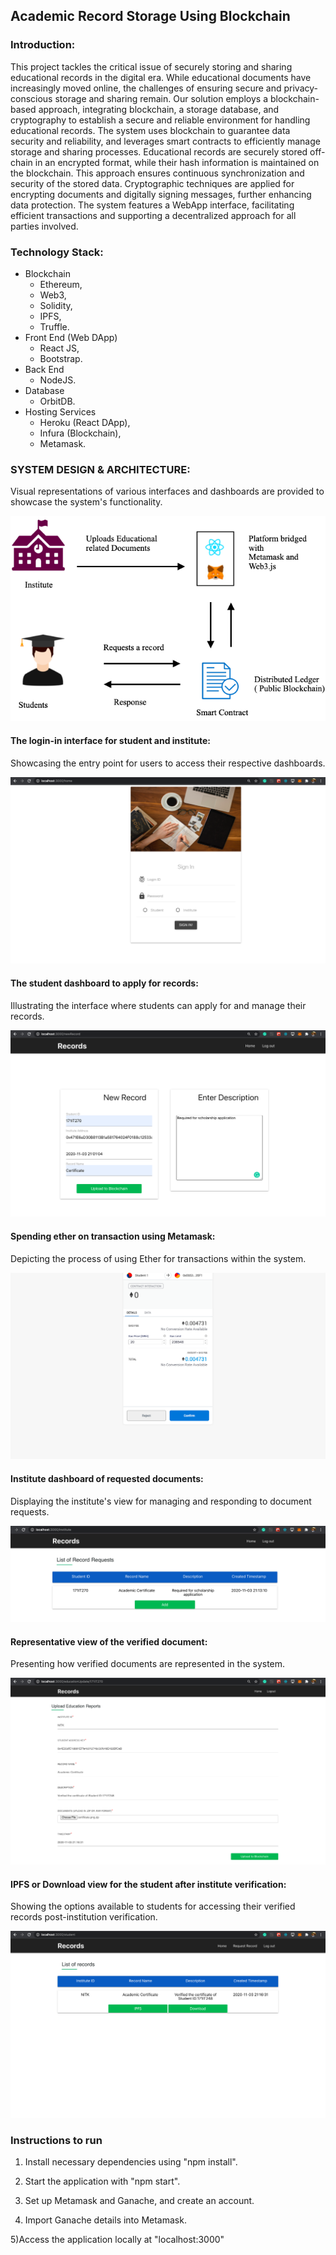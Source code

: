 ## Academic Record Storage Using Blockchain
### Introduction:
This project tackles the critical issue of securely storing and sharing educational records in the digital era. While educational documents have increasingly moved online, the challenges of ensuring secure and privacy-conscious storage and sharing remain. Our solution employs a blockchain-based approach, integrating blockchain, a storage database, and cryptography to establish a secure and reliable environment for handling educational records. The system uses blockchain to guarantee data security and reliability, and leverages smart contracts to efficiently manage storage and sharing processes. Educational records are securely stored off-chain in an encrypted format, while their hash information is maintained on the blockchain. This approach ensures continuous synchronization and security of the stored data. Cryptographic techniques are applied for encrypting documents and digitally signing messages, further enhancing data protection. The system features a WebApp interface, facilitating efficient transactions and supporting a decentralized approach for all parties involved.
### Technology Stack:
* Blockchain
    * Ethereum, 
    * Web3, 
    * Solidity,
    * IPFS,
    * Truffle.
* Front End (Web DApp)
    * React JS, 
    * Bootstrap.
* Back End
    * NodeJS.
* Database
    * OrbitDB.
* Hosting Services
    * Heroku (React DApp),
    * Infura (Blockchain),
    * Metamask.
### SYSTEM DESIGN & ARCHITECTURE:

Visual representations of various interfaces and dashboards are provided to showcase the system's functionality.

![Working](/images/1.png)

#### The login-in interface for student and institute:

Showcasing the entry point for users to access their respective dashboards.

![The login-in interface for student and institute](/images/5.png)

#### The student dashboard to apply for records:

Illustrating the interface where students can apply for and manage their records.

![The student dashboard to apply for records](/images/2.png)

####  Spending ether on transaction using Metamask:

Depicting the process of using Ether for transactions within the system.

![ Spending ether on transaction using Metamask](/images/3.png)

#### Institute dashboard of requested documents:

Displaying the institute's view for managing and responding to document requests.

![Institute dashboard of requested documents](/images/12.png)

#### Representative view of the verified document:

Presenting how verified documents are represented in the system.

![Representative view of the verified document](/images/10.png)

#### IPFS or Download view for the student after institute verification:

Showing the options available to students for accessing their verified records post-institution verification.

![IPFS or Download view for the student after institute verification](/images/11.png)


### Instructions to run


1) Install necessary dependencies using "npm install".

 2) Start the application with "npm start".

 3) Set up Metamask and Ganache, and create an account.

 4) Import Ganache details into Metamask.

  5)Access the application locally at "localhost:3000"

